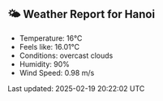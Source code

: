 <!-- WEATHER-START -->
## 🌤 Weather Report for Hanoi

- Temperature: 16°C
- Feels like: 16.01°C
- Conditions: overcast clouds
- Humidity: 90%
- Wind Speed: 0.98 m/s

Last updated: 2025-02-19 20:22:02 UTC
<!-- WEATHER-END -->
